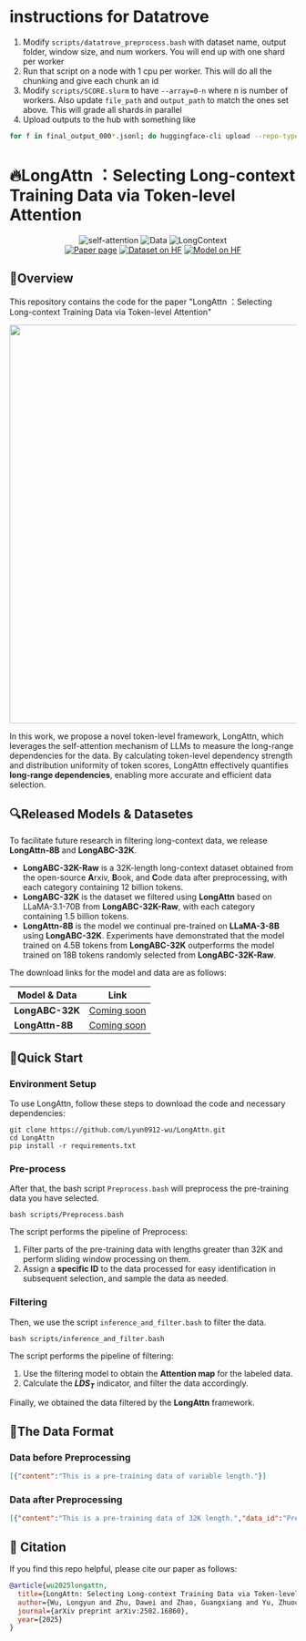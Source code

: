 # instructions for Datatrove
1. Modify `scripts/datatrove_preprocess.bash` with dataset name, output folder, window size, and num workers. You will end up with one shard per worker
2. Run that script on a node with 1 cpu per worker. This will do all the chunking and give each chunk an id
3. Modify `scripts/SCORE.slurm` to have `--array=0-n` where n is number of workers. Also update `file_path` and `output_path` to match the ones set above. This will grade all shards in parallel
4. Upload outputs to the hub with something like
```bash
for f in final_output_000*.jsonl; do huggingface-cli upload --repo-type dataset --private HuggingFaceTB/dolma-longattn "$f"; done
```


# 🔥LongAttn ：Selecting Long-context Training Data via Token-level Attention
<div align="center">
  <img src="https://img.shields.io/badge/Self--Attention-black" alt="self-attention">
  <img src="https://img.shields.io/badge/Pre--trained-Data-red" alt="Data">
  <img src="https://img.shields.io/badge/Long--Context-red" alt="LongContext">
</div>

</div> 
<div align="center">
<a href="assets/LongAttn.pdf"><img src="assets/paper-page-xl.svg" alt="Paper page"></a>
<a href=""><img src="assets/dataset-on-hf-xl.svg" alt="Dataset on HF"></a>
<a href=""><img src="assets/model-on-hf-xl.svg" alt="Model on HF"></a>
</div>

## 👀Overview

This repository contains the code for the paper "LongAttn ：Selecting Long-context Training Data via Token-level Attention"

<p align="center">
<img src=assets/LongAttn.png width=700/>
</p>

In this work, we propose a novel token-level framework, LongAttn, which leverages the self-attention mechanism of LLMs to measure the long-range dependencies for the data. By calculating token-level dependency strength and distribution uniformity of token scores, LongAttn effectively quantifies **long-range dependencies**, enabling more accurate and efficient data selection. 

## 🔍Released Models & Datasetes
To facilitate future research in filtering long-context data, we release **LongAttn-8B** and **LongABC-32K**.
- **LongABC-32K-Raw** is a 32K-length long-context dataset obtained from the open-source **A**rxiv, **B**ook, and **C**ode data after preprocessing, with each category containing 12 billion tokens.
- **LongABC-32K** is the dataset we filtered using **LongAttn** based on LLaMA-3.1-70B from **LongABC-32K-Raw**, with each category containing 1.5 billion tokens.
- **LongAttn-8B** is the model we continual pre-trained on **LLaMA-3-8B** using **LongABC-32K**. Experiments have demonstrated that the model trained on 4.5B tokens from **LongABC-32K** outperforms the model trained on 18B tokens randomly selected from **LongABC-32K-Raw**.

The download links for the model and data are as follows:

| Model & Data | Link |
| --- | --- |
| **LongABC-32K** | [Coming soon]() |
| **LongAttn-8B** | [Coming soon]() |

## 🚀Quick Start
### Environment Setup

To use LongAttn, follow these steps to download the code and necessary dependencies:
```
git clone https://github.com/Lyun0912-wu/LongAttn.git
cd LongAttn
pip install -r requirements.txt
```
### Pre-process
After that, the bash script `Preprocess.bash` will preprocess the pre-training data you have selected.
```
bash scripts/Preprocess.bash
```
The script performs the pipeline of Preprocess:
1. Filter parts of the pre-training data with lengths greater than 32K and perform sliding window processing on them.
2. Assign a **specific ID** to the data processed for easy identification in subsequent selection, and sample the data as needed.

### Filtering
Then, we use the script `inference_and_filter.bash` to filter the data.

```
bash scripts/inference_and_filter.bash
```
The script performs the pipeline of filtering:
1. Use the filtering model to obtain the **Attention map** for the labeled data.
2. Calculate the **$LDS_T$** indicator, and filter the data accordingly.

Finally, we obtained the data filtered by the **LongAttn** framework.

## 📑The Data Format
### Data before Preprocessing
```json
[{"content":"This is a pre-training data of variable length."}]
```

### Data after Preprocessing
```json
[{"content":"This is a pre-training data of 32K length.","data_id":"Prefix_0000001"}]
```


## 🌟 Citation
If you find this repo helpful, please cite our paper as follows:

```bibtex
@article{wu2025longattn,
  title={LongAttn: Selecting Long-context Training Data via Token-level Attention},
  author={Wu, Longyun and Zhu, Dawei and Zhao, Guangxiang and Yu, Zhuocheng and Ran, Junfeng and Wong, Xiangyu and Sun, Lin and Li, Sujian},
  journal={arXiv preprint arXiv:2502.16860},
  year={2025}
}
```
